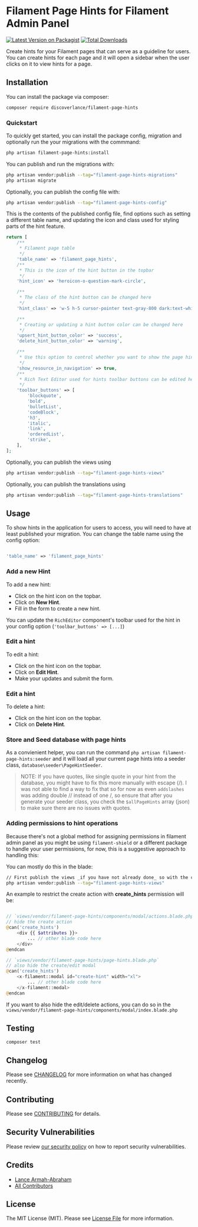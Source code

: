 # Filament Page Hints for Filament Admin Panel

[![Latest Version on Packagist](https://img.shields.io/packagist/v/discoverlance/filament-page-hints.svg?style=flat-square)](https://packagist.org/packages/discoverlance/filament-page-hints)
[![Total Downloads](https://img.shields.io/packagist/dt/discoverlance/filament-page-hints.svg?style=flat-square)](https://packagist.org/packages/discoverlance/filament-page-hints)

Create hints for your Filament pages that can serve as a guideline for users. You can create hints for each page and it will open a sidebar when the user clicks on it to view hints for a page.

## Installation

You can install the package via composer:

```bash
composer require discoverlance/filament-page-hints
```

### Quickstart

To quickly get started, you can install the package config, migration and optionally run the your migrations with the commmand:

```bash
php artisan filament-page-hints:install
```

You can publish and run the migrations with:

```bash
php artisan vendor:publish --tag="filament-page-hints-migrations"
php artisan migrate
```

Optionally, you can publish the config file with:

```bash
php artisan vendor:publish --tag="filament-page-hints-config"
```

This is the contents of the published config file, find options such as setting a different table name, and updating the icon and class used for styling parts of the hint feature.

```php
return [
    /**
     * Filament page table
     */
    'table_name' => 'filament_page_hints',
    /**
     * This is the icon of the hint button in the topbar
     */
    'hint_icon' => 'heroicon-o-question-mark-circle',

    /**
     * The class of the hint button can be changed here
     */
    'hint_class' => 'w-5 h-5 cursor-pointer text-gray-800 dark:text-white',

    /**
     * Creating or updating a hint button color can be changed here
     */
    'upsert_hint_button_color' => 'success',
    'delete_hint_button_color' => 'warning',

    /**
     * Use this option to control whether you want to show the page hint resource in the navigation.
     */
    'show_resource_in_navigation' => true,
    /**
     * Rich Text Editor used for hints toolbar buttons can be edited here.
     */
    'toolbar_buttons' => [
        'blockquote',
        'bold',
        'bulletList',
        'codeBlock',
        'h3',
        'italic',
        'link',
        'orderedList',
        'strike',
    ],
];
```

Optionally, you can publish the views using

```bash
php artisan vendor:publish --tag="filament-page-hints-views"
```

Optionally, you can publish the translations using

```bash
php artisan vendor:publish --tag="filament-page-hints-translations"
```

## Usage

To show hints in the application for users to access, you will need to have at least published your migration. You can change the table name using the config option:

```php

'table_name' => 'filament_page_hints'
```

### Add a new Hint

To add a new hint:

-   Click on the hint icon on the topbar.
-   Click on **New Hint**.
-   Fill in the form to create a new hint.

You can update the `RichEditor` component's toolbar used for the hint in your config option (`'toolbar_buttons' => [...]`)

### Edit a hint

To edit a hint:

-   Click on the hint icon on the topbar.
-   Click on **Edit Hint**.
-   Make your updates and submit the form.

### Edit a hint

To delete a hint:

-   Click on the hint icon on the topbar.
-   Click on **Delete Hint**.

### Store and Seed database with page hints

As a convienient helper, you can run the command `php artisan filament-page-hints:seeder` and it will load all your current page hints into a seeder class, `database\seeder\PageHintSeeder`.

> NOTE: If you have quotes, like single quote in your hint from the database, you might have to fix this more manually with escape (/). I was not able to find a way to fix that so for now as even `addslashes` was adding double // instead of one /, so ensure that after you generate your seeder class, you check the `$allPageHints` array (json) to make sure there are no issues with quotes.

### Adding permissions to hint operations

Because there's not a global method for assigning permissions in filament admin panel as you might be using `filament-shield` or a different package to handle your user permissions, for now, this is a suggestive approach to handling this:

You can mostly do this in the blade:

```bash
// First publish the views _if you have not already done_ so with the command:
php artisan vendor:publish --tag="filament-page-hints-views"
```

An example to restrict the create action with **create_hints** permission will be:

```php

// `views/vendor/filament-page-hints/components/modal/actions.blade.php`
// hide the create action
@can('create_hints')
    <div {{ $attributes }}>
        ... // other blade code here
    </div>
@endcan

// `views/vendor/filament-page-hints/page-hints.blade.php`
// also hide the create/edit modal
@can('create_hints')
    <x-filament::modal id="create-hint" width="xl">
        ... // other blade code here
    </x-filament::modal>
@endcan

```

If you want to also hide the edit/delete actions, you can do so in the `views/vendor/filament-page-hints/components/modal/index.blade.php`

## Testing

```bash
composer test
```

## Changelog

Please see [CHANGELOG](CHANGELOG.md) for more information on what has changed recently.

## Contributing

Please see [CONTRIBUTING](CONTRIBUTING.md) for details.

## Security Vulnerabilities

Please review [our security policy](../../security/policy) on how to report security vulnerabilities.

## Credits

-   [Lance Armah-Abraham](https://github.com/discoverlance-com)
-   [All Contributors](../../contributors)

## License

The MIT License (MIT). Please see [License File](LICENSE.md) for more information.
